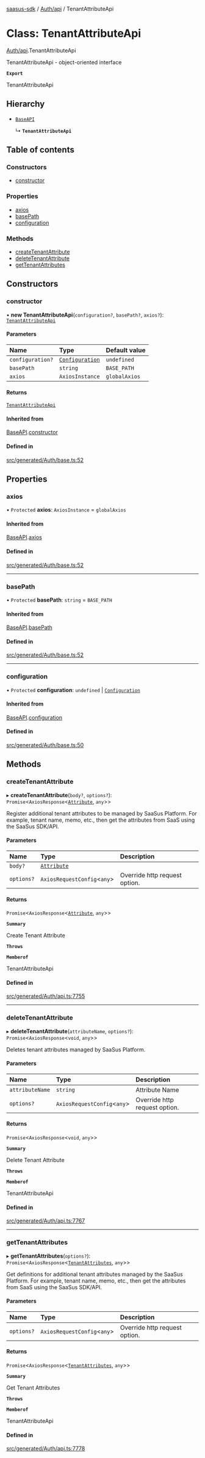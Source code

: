 [saasus-sdk](../README.md) / [Auth/api](../modules/Auth_api.md) / TenantAttributeApi

# Class: TenantAttributeApi

[Auth/api](../modules/Auth_api.md).TenantAttributeApi

TenantAttributeApi - object-oriented interface

**`Export`**

TenantAttributeApi

## Hierarchy

- [`BaseAPI`](Auth_base.BaseAPI.md)

  ↳ **`TenantAttributeApi`**

## Table of contents

### Constructors

- [constructor](Auth_api.TenantAttributeApi.md#constructor)

### Properties

- [axios](Auth_api.TenantAttributeApi.md#axios)
- [basePath](Auth_api.TenantAttributeApi.md#basepath)
- [configuration](Auth_api.TenantAttributeApi.md#configuration)

### Methods

- [createTenantAttribute](Auth_api.TenantAttributeApi.md#createtenantattribute)
- [deleteTenantAttribute](Auth_api.TenantAttributeApi.md#deletetenantattribute)
- [getTenantAttributes](Auth_api.TenantAttributeApi.md#gettenantattributes)

## Constructors

### constructor

• **new TenantAttributeApi**(`configuration?`, `basePath?`, `axios?`): [`TenantAttributeApi`](Auth_api.TenantAttributeApi.md)

#### Parameters

| Name | Type | Default value |
| :------ | :------ | :------ |
| `configuration?` | [`Configuration`](Auth_configuration.Configuration.md) | `undefined` |
| `basePath` | `string` | `BASE_PATH` |
| `axios` | `AxiosInstance` | `globalAxios` |

#### Returns

[`TenantAttributeApi`](Auth_api.TenantAttributeApi.md)

#### Inherited from

[BaseAPI](Auth_base.BaseAPI.md).[constructor](Auth_base.BaseAPI.md#constructor)

#### Defined in

[src/generated/Auth/base.ts:52](https://github.com/saasus-platform/saasus-sdk-javascript/blob/09ef427/src/generated/Auth/base.ts#L52)

## Properties

### axios

• `Protected` **axios**: `AxiosInstance` = `globalAxios`

#### Inherited from

[BaseAPI](Auth_base.BaseAPI.md).[axios](Auth_base.BaseAPI.md#axios)

#### Defined in

[src/generated/Auth/base.ts:52](https://github.com/saasus-platform/saasus-sdk-javascript/blob/09ef427/src/generated/Auth/base.ts#L52)

___

### basePath

• `Protected` **basePath**: `string` = `BASE_PATH`

#### Inherited from

[BaseAPI](Auth_base.BaseAPI.md).[basePath](Auth_base.BaseAPI.md#basepath)

#### Defined in

[src/generated/Auth/base.ts:52](https://github.com/saasus-platform/saasus-sdk-javascript/blob/09ef427/src/generated/Auth/base.ts#L52)

___

### configuration

• `Protected` **configuration**: `undefined` \| [`Configuration`](Auth_configuration.Configuration.md)

#### Inherited from

[BaseAPI](Auth_base.BaseAPI.md).[configuration](Auth_base.BaseAPI.md#configuration)

#### Defined in

[src/generated/Auth/base.ts:50](https://github.com/saasus-platform/saasus-sdk-javascript/blob/09ef427/src/generated/Auth/base.ts#L50)

## Methods

### createTenantAttribute

▸ **createTenantAttribute**(`body?`, `options?`): `Promise`\<`AxiosResponse`\<[`Attribute`](../interfaces/Auth_api.Attribute.md), `any`\>\>

Register additional tenant attributes to be managed by SaaSus Platform. For example, tenant name, memo, etc., then get the attributes from SaaS using the SaaSus SDK/API.

#### Parameters

| Name | Type | Description |
| :------ | :------ | :------ |
| `body?` | [`Attribute`](../interfaces/Auth_api.Attribute.md) |  |
| `options?` | `AxiosRequestConfig`\<`any`\> | Override http request option. |

#### Returns

`Promise`\<`AxiosResponse`\<[`Attribute`](../interfaces/Auth_api.Attribute.md), `any`\>\>

**`Summary`**

Create Tenant Attribute

**`Throws`**

**`Memberof`**

TenantAttributeApi

#### Defined in

[src/generated/Auth/api.ts:7755](https://github.com/saasus-platform/saasus-sdk-javascript/blob/09ef427/src/generated/Auth/api.ts#L7755)

___

### deleteTenantAttribute

▸ **deleteTenantAttribute**(`attributeName`, `options?`): `Promise`\<`AxiosResponse`\<`void`, `any`\>\>

Deletes tenant attributes managed by SaaSus Platform.

#### Parameters

| Name | Type | Description |
| :------ | :------ | :------ |
| `attributeName` | `string` | Attribute Name |
| `options?` | `AxiosRequestConfig`\<`any`\> | Override http request option. |

#### Returns

`Promise`\<`AxiosResponse`\<`void`, `any`\>\>

**`Summary`**

Delete Tenant Attribute

**`Throws`**

**`Memberof`**

TenantAttributeApi

#### Defined in

[src/generated/Auth/api.ts:7767](https://github.com/saasus-platform/saasus-sdk-javascript/blob/09ef427/src/generated/Auth/api.ts#L7767)

___

### getTenantAttributes

▸ **getTenantAttributes**(`options?`): `Promise`\<`AxiosResponse`\<[`TenantAttributes`](../interfaces/Auth_api.TenantAttributes.md), `any`\>\>

Get definitions for additional tenant attributes managed by the SaaSus Platform. For example, tenant name, memo, etc., then get the attributes from SaaS using the SaaSus SDK/API.

#### Parameters

| Name | Type | Description |
| :------ | :------ | :------ |
| `options?` | `AxiosRequestConfig`\<`any`\> | Override http request option. |

#### Returns

`Promise`\<`AxiosResponse`\<[`TenantAttributes`](../interfaces/Auth_api.TenantAttributes.md), `any`\>\>

**`Summary`**

Get Tenant Attributes

**`Throws`**

**`Memberof`**

TenantAttributeApi

#### Defined in

[src/generated/Auth/api.ts:7778](https://github.com/saasus-platform/saasus-sdk-javascript/blob/09ef427/src/generated/Auth/api.ts#L7778)
